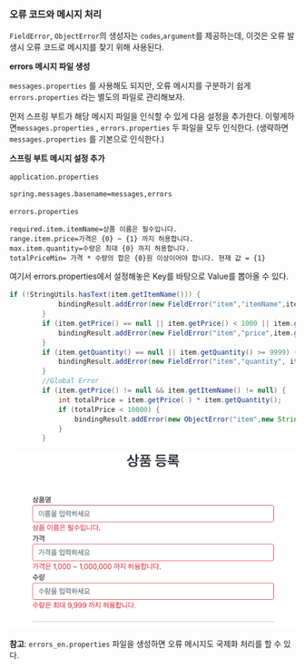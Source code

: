 ### 오류 코드와 메시지 처리

`FieldError`, `ObjectError`의 생성자는 `codes`,`argument`를 제공하는데, 이것은 오류 발생시 오류 코드로 메시지를 찾기 위해 사용된다.


**errors 메시지 파일 생성**

`messages.properties` 를 사용해도 되지만, 오류 메시지를 구분하기 쉽게 `errors.properties` 라는 별도의 파일로 관리해보자.


먼저 스프링 부트가 해당 메시지 파일을 인식할 수 있게 다음 설정을 추가한다. 이렇게하면`messages.properties` , `errors.properties` 두 파일을 모두 인식한다. (생략하면`messages.properties` 를 기본으로 인식한다.)



**스프링 부트 메시지 설정 추가**

`application.properties`
```properties
spring.messages.basename=messages,errors
```


`errors.properties`

```properties
required.item.itemName=상품 이름은 필수입니다.
range.item.price=가격은 {0} ~ {1} 까지 허용합니다.
max.item.quantity=수량은 최대 {0} 까지 허용합니다.
totalPriceMin= 가격 * 수량의 합은 {0}원 이상이어야 합니다. 현재 값 = {1}
```
여기서 errors.properties에서 설정해놓은 Key를 바탕으로 Value를 뽑아올 수 있다.

```java
if (!StringUtils.hasText(item.getItemName())) {
            bindingResult.addError(new FieldError("item","itemName",item.getItemName(),false, new String[]{"required.item.itemName"},null,null));
        }
        if (item.getPrice() == null || item.getPrice() < 1000 || item.getPrice() > 10000000) {
            bindingResult.addError(new FieldError("item","price",item.getPrice(),false, new String[]{"range.item.price"},new Object[]{1000,1000000},null));
        }
        if (item.getQuantity() == null || item.getQuantity() >= 9999) {
            bindingResult.addError(new FieldError("item","quantity", item.getQuantity(),false, new String[]{"max.item.quantity"},new Object[]{9999},null));
        }
        //Global Error
        if (item.getPrice() != null && item.getItemName() != null) {
            int totalPrice = item.getPrice( ) * item.getQuantity();
            if (totalPrice < 10000) {
                bindingResult.addError(new ObjectError("item",new String[]{"totalPriceMin"},new Object[]{10000,totalPrice},null));
            }
        }
```

![img.png](img.png)

**참고**: `errors_en.properties` 파일을 생성하면 오류 메시지도 국제화 처리를 할 수 있다.
